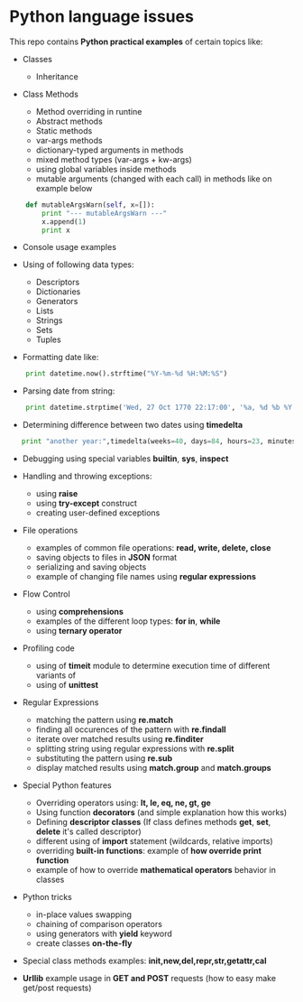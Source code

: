 # Python language issues
This repo contains **Python practical examples** of certain topics like:
- Classes
  - Inheritance

- Class Methods
  - Method overriding in runtine
  - Abstract methods
  - Static methods
  - var-args methods
  - dictionary-typed arguments in methods
  - mixed method types (var-args + kw-args)
  - using global variables inside methods
  - mutable arguments (changed with each call) in methods like on example below
```python
    def mutableArgsWarn(self, x=[]):
        print "--- mutableArgsWarn ---"
        x.append(1)
        print x
```
- Console usage examples

- Using of following data types:
  - Descriptors
  - Dictionaries
  - Generators
  - Lists
  - Strings
  - Sets
  - Tuples
  
- Formatting date like:
```python
    print datetime.now().strftime("%Y-%m-%d %H:%M:%S")
```

- Parsing date from string:
```python
    print datetime.strptime('Wed, 27 Oct 1770 22:17:00', '%a, %d %b %Y %H:%M:%S')
```

- Determining difference between two dates using **timedelta**
```python
   print "another year:",timedelta(weeks=40, days=84, hours=23, minutes=50, seconds=600)
```

- Debugging using special variables **__builtin__**, **sys**, **inspect**
- Handling and throwing exceptions:
  - using **raise**
  - using **try-except** construct
  - creating user-defined exceptions
  
- File operations
  - examples of common file operations: **read, write, delete, close**
  - saving objects to files in **JSON** format
  - serializing and saving objects
  - example of changing file names using **regular expressions**
  
- Flow Control
  - using **comprehensions**
  - examples of the different loop types: **for in**, **while**
  - using **ternary operator**
  
- Profiling code
  - using of **timeit** module to determine execution time of different variants of 
  - using of **unittest** 

- Regular Expressions
  - matching the pattern using **re.match**
  - finding all occurences of the pattern with **re.findall**
  - iterate over matched results using **re.finditer**
  - splitting string using regular expressions with **re.split**
  - substituting the pattern using **re.sub**
  - display matched results using **match.group** and **match.groups**

- Special Python features
  - Overriding operators using: **__lt__, __le__, __eq__, __ne__, __gt__, __ge__**
  - Using function **decorators** (and simple explanation how this works)
  - Defining **descriptor classes** (If class defines methods __get__, __set__, __delete__ it's called descriptor)
  - different using of **import** statement (wildcards, relative imports)
  - overriding **built-in functions**: example of **how override print function**
  - example of how to override **mathematical operators** behavior in classes

- Python tricks
  - in-place values swapping
  - chaining of comparison operators
  - using generators with **yield** keyword
  - create classes **on-the-fly**
  
- Special class methods examples: **__init__,__new__,__del__,__repr__,__str__,__getattr__,__cal__**

- **Urllib** example usage in **GET and POST** requests (how to easy make get/post requests)
